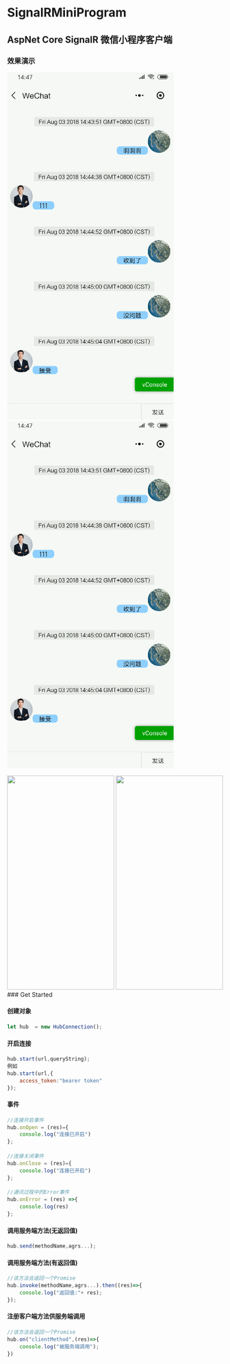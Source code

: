 # SignalRMiniProgram

## AspNet Core SignalR 微信小程序客户端

### 效果演示
![](/img/1.gif)
![](/img/2.gif)


<img src="https://raw.githubusercontent.com/liangshiw/SignalRMiniProgram-Client/master/img/1.jpg" width="250" height="500" />
<img src="https://raw.githubusercontent.com/liangshiw/SignalRMiniProgram-Client/master/img/2.png" width="250" height="500" />
### Get Started

#### 创建对象

``` JavaScript
let hub  = new HubConnection();
```

#### 开启连接

``` JavaScript
hub.start(url,queryString);
例如
hub.start(url,{
    access_token:"bearer token"
});
```

#### 事件

``` JavaScript
//连接开启事件
hub.onOpen = (res)={
    console.log("连接已开启")
};

//连接关闭事件
hub.onClose = (res)={
    console.log("连接已开启")
};

//通讯过程中的Error事件
hub.onError = (res) =>{
    console.log(res)
};
```

#### 调用服务端方法(无返回值)

``` JavaScript
hub.send(methodName,agrs...);
```

#### 调用服务端方法(有返回值)

``` JavaScript
//该方法会返回一个Promise
hub.invoke(methodName,agrs...).then((res)=>{
    console.log("返回值:"+ res);
});
```

#### 注册客户端方法供服务端调用

``` JavaScript
//该方法会返回一个Promise
hub.on("clientMethod",(res)=>{
    console.log("被服务端调用");
})
```
